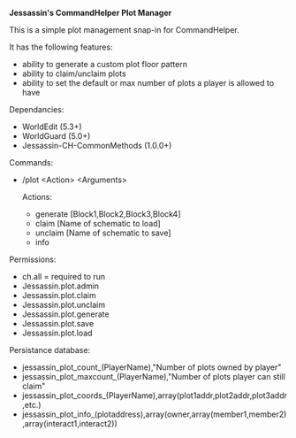 **Jessassin's CommandHelper Plot Manager**

This is a simple plot management snap-in for CommandHelper.

It has the following features:

* ability to generate a custom plot floor pattern
* ability to claim/unclaim plots
* ability to set the default or max number of plots a player is allowed to have

Dependancies:

* WorldEdit (5.3+)
* WorldGuard (5.0+)
* Jessassin-CH-CommonMethods (1.0.0+)

Commands:
* /plot \<Action\> \<Arguments\>

	Actions:
	* generate \[Block1,Block2,Block3,Block4\]
	* claim \[Name of schematic to load\]
	* unclaim \[Name of schematic to save\]
	* info
	
Permissions:
* ch.all = required to run
* Jessassin.plot.admin
* Jessassin.plot.claim
* Jessassin.plot.unclaim
* Jessassin.plot.generate
* Jessassin.plot.save
* Jessassin.plot.load

Persistance database:
* jessassin_plot_count_(PlayerName),"Number of plots owned by player"
* jessassin_plot_maxcount_(PlayerName),"Number of plots player can still claim"
* jessassin_plot_coords_(PlayerName),array(plot1addr,plot2addr,plot3addr,etc.)
* jessassin_plot_info_(plotaddress),array(owner,array(member1,member2),array(interact1,interact2))


